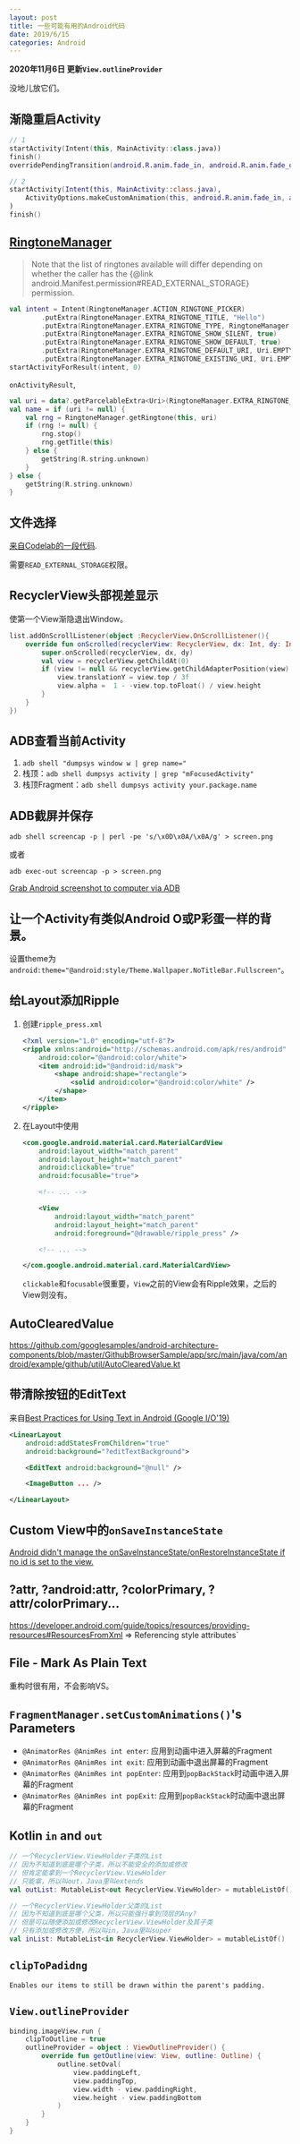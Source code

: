 ```yaml
---
layout: post
title: 一些可能有用的Android代码
date: 2019/6/15
categories: Android
---
```


**2020年11月6日 更新`View.outlineProvider`**

没地儿放它们。

<!--more-->

## 渐隐重启Activity

```Kotlin
// 1
startActivity(Intent(this, MainActivity::class.java))
finish()
overridePendingTransition(android.R.anim.fade_in, android.R.anim.fade_out)

// 2
startActivity(Intent(this, MainActivity::class.java),
    ActivityOptions.makeCustomAnimation(this, android.R.anim.fade_in, android.R.anim.fade_out).toBundle()
)
finish()
```

## [RingtoneManager](https://developer.android.com/reference/android/media/RingtoneManager.html)

> Note that the list of ringtones available will differ depending on whether the caller has the {@link android.Manifest.permission#READ_EXTERNAL_STORAGE} permission.

```Kotlin
val intent = Intent(RingtoneManager.ACTION_RINGTONE_PICKER)
        .putExtra(RingtoneManager.EXTRA_RINGTONE_TITLE, "Hello")
        .putExtra(RingtoneManager.EXTRA_RINGTONE_TYPE, RingtoneManager.TYPE_ALL)
        .putExtra(RingtoneManager.EXTRA_RINGTONE_SHOW_SILENT, true)
        .putExtra(RingtoneManager.EXTRA_RINGTONE_SHOW_DEFAULT, true)
        .putExtra(RingtoneManager.EXTRA_RINGTONE_DEFAULT_URI, Uri.EMPTY)
        .putExtra(RingtoneManager.EXTRA_RINGTONE_EXISTING_URI, Uri.EMPTY)
startActivityForResult(intent, 0)
```

`onActivityResult`,

```Kotlin
val uri = data?.getParcelableExtra<Uri>(RingtoneManager.EXTRA_RINGTONE_PICKED_URI)
val name = if (uri != null) {
    val rng = RingtoneManager.getRingtone(this, uri)
    if (rng != null) {
        rng.stop()
        rng.getTitle(this)
    } else {
        getString(R.string.unknown)
    }
} else {
    getString(R.string.unknown)
}
```

## 文件选择

[来自Codelab的一段代码](https://github.com/googlecodelabs/android-storage-permissions/blob/master/app/src/main/java/com/google/samples/dataprivacy/page/importimage/ImageImportActivity.java#L125).

需要`READ_EXTERNAL_STORAGE`权限。

## RecyclerView头部视差显示

使第一个View渐隐退出Window。

```Kotlin
list.addOnScrollListener(object :RecyclerView.OnScrollListener(){
    override fun onScrolled(recyclerView: RecyclerView, dx: Int, dy: Int) {
        super.onScrolled(recyclerView, dx, dy)
        val view = recyclerView.getChildAt(0)
        if (view != null && recyclerView.getChildAdapterPosition(view) == 0) {
            view.translationY = view.top / 3f
            view.alpha =  1 - -view.top.toFloat() / view.height
        }
    }
})
```

## ADB查看当前Activity

1. `adb shell "dumpsys window w | grep name="`
1. 栈顶：`adb shell dumpsys activity | grep "mFocusedActivity"`
1. 栈顶Fragment：`adb shell dumpsys activity your.package.name`

## ADB截屏并保存

`adb shell screencap -p | perl -pe 's/\x0D\x0A/\x0A/g' > screen.png`

或者

`adb exec-out screencap -p > screen.png`

[Grab Android screenshot to computer via ADB](https://blog.shvetsov.com/2013/02/grab-android-screenshot-to-computer-via.html)

## 让一个Activity有类似Android O或P彩蛋一样的背景。

设置theme为`android:theme="@android:style/Theme.Wallpaper.NoTitleBar.Fullscreen"`。

## 给Layout添加Ripple

1. 创建`ripple_press.xml`

    ```XML
    <?xml version="1.0" encoding="utf-8"?>
    <ripple xmlns:android="http://schemas.android.com/apk/res/android"
        android:color="@android:color/white">
        <item android:id="@android:id/mask">
            <shape android:shape="rectangle">
                <solid android:color="@android:color/white" />
            </shape>
        </item>
    </ripple>
    ```

1. 在Layout中使用

    ```XML
    <com.google.android.material.card.MaterialCardView
        android:layout_width="match_parent"
        android:layout_height="match_parent"
        android:clickable="true"
        android:focusable="true">

        <!-- ... -->

        <View
            android:layout_width="match_parent"
            android:layout_height="match_parent"
            android:foreground="@drawable/ripple_press" />

        <!-- ... -->

    </com.google.android.material.card.MaterialCardView>
    ```

    `clickable`和`focusable`很重要，`View`之前的View会有Ripple效果，之后的View则没有。

## AutoClearedValue

https://github.com/googlesamples/android-architecture-components/blob/master/GithubBrowserSample/app/src/main/java/com/android/example/github/util/AutoClearedValue.kt

## 带清除按钮的EditText

来自[Best Practices for Using Text in Android (Google I/O'19)](https://youtu.be/fpSfCvP36aA?t=1672)

```XML
<LinearLayout
    android:addStatesFromChildren="true"
    android:background="?editTextBackground">

    <EditText android:background="@null" />

    <ImageButton ... />

</LinearLayout>
```

## Custom View中的`onSaveInstanceState`

[Android didn't manage the onSaveInstanceState/onRestoreInstanceState if no id is set to the view.](https://stackoverflow.com/a/28586444/5507158)

## ?attr, ?android:attr, ?colorPrimary, ?attr/colorPrimary...

https://developer.android.com/guide/topics/resources/providing-resources#ResourcesFromXml => Referencing style attributes`

## File - Mark As Plain Text

重构时很有用，不会影响VS。

## `FragmentManager.setCustomAnimations()`'s Parameters

- `@AnimatorRes @AnimRes int enter`: 应用到动画中进入屏幕的Fragment
- `@AnimatorRes @AnimRes int exit`: 应用到动画中退出屏幕的Fragment
- `@AnimatorRes @AnimRes int popEnter`: 应用到`popBackStack`时动画中进入屏幕的Fragment
- `@AnimatorRes @AnimRes int popExit`: 应用到`popBackStack`时动画中退出屏幕的Fragment

## Kotlin `in` and `out`

```Kotlin
// 一个RecyclerView.ViewHolder子类的List
// 因为不知道到底是哪个子类，所以不能安全的添加或修改
// 但肯定能拿到一个RecyclerView.ViewHolder
// 只能拿，所以叫out，Java里叫extends
val outList: MutableList<out RecyclerView.ViewHolder> = mutableListOf()

// 一个RecyclerView.ViewHolder父类的List
// 因为不知道到底是哪个父类，所以只能强行拿到顶层的Any?
// 但是可以随便添加或修改RecyclerView.ViewHolder及其子类
// 只有添加或修改方便，所以叫in，Java里叫super
val inList: MutableList<in RecyclerView.ViewHolder> = mutableListOf()
```

## `clipToPadidng`

`Enables our items to still be drawn within the parent's padding.`

## `View.outlineProvider`

```Kotlin
binding.imageView.run {
    clipToOutline = true
    outlineProvider = object : ViewOutlineProvider() {
        override fun getOutline(view: View, outline: Outline) {
            outline.setOval(
                view.paddingLeft,
                view.paddingTop,
                view.width - view.paddingRight,
                view.height - view.paddingBottom
            )
        }
    }
}
```
